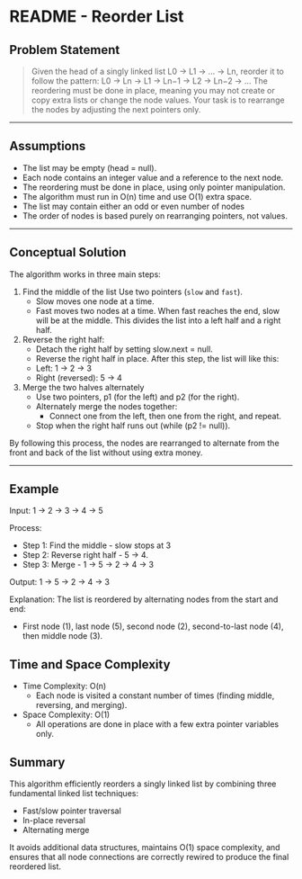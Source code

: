 #  README - Reorder List 

##  Problem Statement
> Given the head of a singly linked list L0 → L1 → … → Ln, reorder it to follow the pattern:
L0 → Ln → L1 → Ln−1 → L2 → Ln−2 → …
> The reordering must be done in place, meaning you may not create or copy extra lists or change the node values.
Your task is to rearrange the nodes by adjusting the next pointers only.

---

##  Assumptions
- The list may be empty (head = null). 
- Each node contains an integer value and a reference to the next node.
- The reordering must be done in place, using only pointer manipulation.
- The algorithm must run in O(n) time and use O(1) extra space.
- The list may contain either an odd or even number of nodes
- The order of nodes is based purely on rearranging pointers, not values.

---

##  Conceptual Solution

The algorithm works in three main steps:
1. Find the middle of the list
   Use two pointers (`slow` and `fast`).
   - Slow moves one node at a time. 
   - Fast moves two nodes at a time. 
     When fast reaches the end, slow will be at the middle. 
     This divides the list into a left half and a right half. 
2. Reverse the right half:
   - Detach the right half by setting slow.next = null.
   - Reverse the right half in place. 
     After this step, the list will like this: 
   - Left: 1 → 2 → 3
   - Right (reversed): 5 → 4
3. Merge the two halves alternately
   - Use two pointers, p1 (for the left) and p2 (for the right). 
   - Alternately merge the nodes together:
     - Connect one from the left, then one from the right, and repeat. 
   - Stop when the right half runs out (while (p2 != null)). 

By following this process, the nodes are rearranged to alternate from the front 
and back of the list without using extra money. 

---

##  Example

Input: 
1 → 2 → 3 → 4 → 5

Process: 
- Step 1: Find the middle - slow stops at 3
- Step 2: Reverse right half - 5 → 4.
- Step 3: Merge - 1 → 5 → 2 → 4 → 3

Output:
  1 → 5 → 2 → 4 → 3

Explanation: 
The list is reordered by alternating nodes from the start and end: 
- First node (1), last node (5), second node (2), second-to-last node (4), then
middle node (3). 

##  Time and Space Complexity 

- Time Complexity: O(n)
  - Each node is visited a constant number of times (finding middle,
    reversing, and merging). 
- Space Complexity: O(1)
  - All operations are done in place with a few extra pointer variables only. 


##  Summary 

This algorithm efficiently reorders a singly linked list by combining three 
fundamental linked list techniques:
- Fast/slow pointer traversal 
- In-place reversal 
- Alternating merge

It avoids additional data structures, maintains O(1) space complexity, and 
ensures that all node connections are correctly rewired to produce the final 
reordered list.



